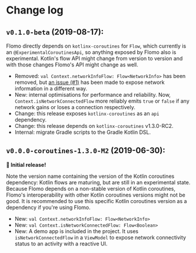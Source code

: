 # Change log

## `v0.1.0-beta` (2019-08-17):

Flomo directly depends on `kotlinx-coroutines` for `Flow`, which currently is an `@ExperimentalCoroutinesApi`, so anything exposed by Flomo also is experimental.
Kotlin's flow API might change from version to version and with those changes Flomo's API might change as well.

 - Removed: `val Context.networkInfoFlow: Flow<NetworkInfo>` has been removed, but [an issue (#1)](https://github.com/erikhuizinga/flomo/issues/1) has been made to expose network information in a different way.
 - New: internal optimisations for performance and reliability.
Now, `Context.isNetworkConnectedFlow` more reliably emits `true` or `false` if any network gains or loses a connection respectively.
 - Change: this release exposes `kotlinx-coroutines` as an `api` dependency.
 - Change: this release depends on `kotlinx-coroutines` v1.3.0-RC2.
 - Internal: migrate Gradle scripts to the Gradle Kotlin DSL.

## `v0.0.0-coroutines-1.3.0-M2` (2019-06-30):

**🎉 Initial release!**

Note the version name containing the version of the Kotlin coroutines dependency: Kotlin flows are maturing, but are still in an experimental state. Because Flomo depends on a non-stable version of Kotlin coroutines, Flomo's interoperability with other Kotlin coroutines versions might not be good. It is recommended to use this specific Kotlin coroutines version as a dependency if you're using Flomo.

 - New: `val Context.networkInfoFlow: Flow<NetworkInfo>`
 - New: `val Context.isNetworkConnectedFlow: Flow<Boolean>`
 - New: A demo app is included in the project. It uses `isNetworkConnectedFlow` in a `ViewModel` to expose network connectivity status to an activity with a reactive UI.
